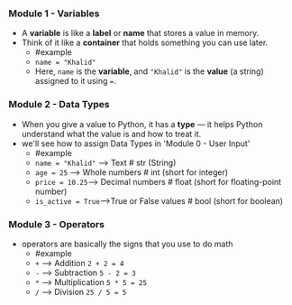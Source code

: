 
### Module 1 - Variables
- A **variable** is like a **label** or **name** that stores a value in memory.
- Think of it like a **container** that holds something you can use later.
	- #example
	- `name = "Khalid"`
	- Here, `name` is the **variable**, and `"Khalid"` is the **value** (a string) assigned to it using `=`.

### Module 2 - Data Types
- When you give a value to Python, it has a **type** — it helps Python understand what the value is and how to treat it.
- we'll see how to assign Data Types in 'Module 0 - User Input'
	- #example 
	- `name = "Khalid"` --> Text  # str  (String)
	- `age = 25` --> Whole numbers  # int (short for integer)
	- `price = 10.25`--> Decimal numbers  # float (short for floating-point number)
	- `is_active = True`-->True or False values  # bool (short for boolean)

### Module 3 - Operators
- operators are basically the signs that you use to do math
	- #example 
	- `+`  --> Addition `2 + 2 = 4`
	- `-`  --> Subtraction  `5 - 2 = 3`
	- `*`  --> Multiplication `5 * 5 = 25`
	- `/`  --> Division `25 / 5 = 5`
	
